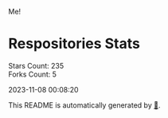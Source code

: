 Me!

# Respositories Stats
Stars Count: 235  
Forks Count: 5

2023-11-08 00:08:20  

This README is automatically generated by [🐰](https://github.com/rnitta/rnitta).
